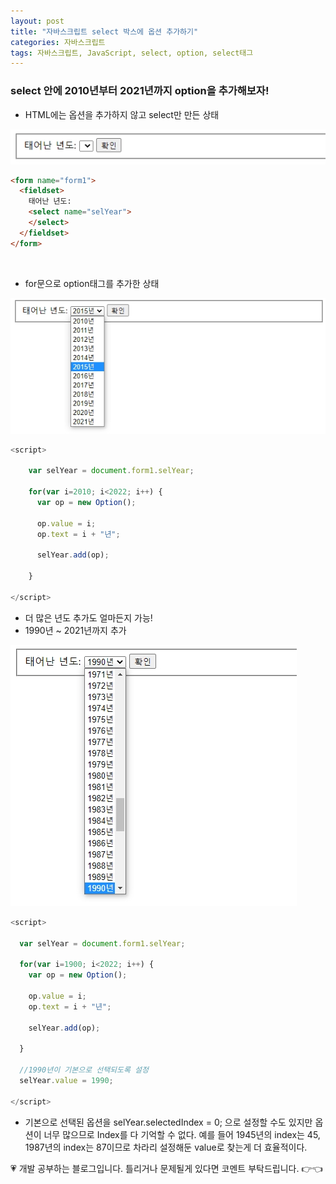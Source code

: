 ```yaml
---
layout: post
title: "자바스크립트 select 박스에 옵션 추가하기"
categories: 자바스크립트
tags: 자바스크립트, JavaScript, select, option, select태그
---
```


### select 안에 2010년부터 2021년까지 option을 추가해보자!

- HTML에는 옵션을 추가하지 않고 select만 만든 상태

![ex06_jsp](/image/ex06.jpg)

```html
<form name="form1">
  <fieldset>
    태어난 년도:
    <select name="selYear">
    </select>
  </fieldset>
</form>
```
<br>

- for문으로 option태그를 추가한 상태

![jsp_ex05](/image/ex05.jpg)

```javascript
<script>

    var selYear = document.form1.selYear;

    for(var i=2010; i<2022; i++) {
      var op = new Option();

      op.value = i;
      op.text = i + "년";

      selYear.add(op);

    }

</script>
```

- 더 많은 년도 추가도 얼마든지 가능!
- 1990년 ~ 2021년까지 추가

![ex07_jsp](/image/ex07.jpg)


```javascript
<script>

  var selYear = document.form1.selYear;

  for(var i=1900; i<2022; i++) {
    var op = new Option();

    op.value = i;
    op.text = i + "년";

    selYear.add(op);

  }

  //1990년이 기본으로 선택되도록 설정
  selYear.value = 1990;

</script>
```

- 기본으로 선택된 옵션을 selYear.selectedIndex = 0; 으로 설정할 수도 있지만 옵션이 너무 많으므로 Index를 다 기억할 수 없다. 예를 들어 1945년의 index는 45, 1987년의 index는 87이므로 차라리 설정해둔 value로 찾는게 더 효율적이다.

<div class="myc1" id="c1"><span>💗 개발 공부하는 블로그입니다. 틀리거나 문제될게 있다면 코멘트 부탁드립니다. 👉👈</span></div>
